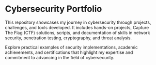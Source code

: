 # Cybersecurity Portfolio
This repository showcases my journey in cybersecurity through projects, challenges, and tools developed. It includes hands-on projects, Capture The Flag (CTF) solutions, scripts, and documentation of skills in network security, penetration testing, cryptography, and threat analysis.


Explore practical examples of security implementations, academic achievements, and certifications that highlight my expertise and commitment to advancing in the field of cybersecurity.
